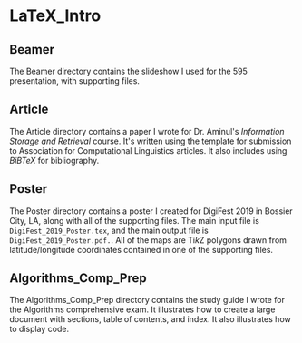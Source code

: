 # LaTeX_Intro

## Beamer

The Beamer directory contains the slideshow I used for the 595 presentation, with supporting files.  

## Article
The Article directory contains a paper I wrote for Dr. Aminul's *Information Storage and Retrieval* course.  It's written using the template for submission to Association for Computational Linguistics articles.  It also includes using *BiBTeX* for bibliography.  

## Poster
The Poster directory contains a poster I created for DigiFest 2019 in Bossier City, LA, along with all of the supporting files.  The main input file is `DigiFest_2019_Poster.tex`, and the main output file is `DigiFest_2019_Poster.pdf.`.  All of the maps are Ti*k*Z polygons drawn from latitude/longitude coordinates contained in one of the supporting files.  

## Algorithms_Comp_Prep
The Algorithms_Comp_Prep directory contains the study guide I wrote for the Algorithms comprehensive exam.  It illustrates how to create a large document with sections, table of contents, and index.  It also illustrates how to display code.  